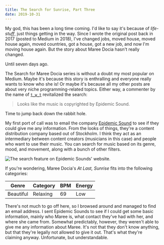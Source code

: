 ```yaml
---
title: The Search for Sunrise, Part Three
date: 2019-10-31
---
```


My god, this has been a long time coming. I'd like to say it's because of _life-stuff_, just things getting in the way. Since I wrote the original post back in 2017 (posted to Medium in 2018), I've changed jobs, moved house, moved house again, moved countries, got a house, got a new job, and now I'm moving house again. But the story about Maree Docia hasn't really changed.

Until seven days ago.

The Search for Maree Docia series is without a doubt my most popular on Medium. Maybe it's because this story is enthralling and everyone really wants to know who she is! Or maybe it's because all my other posts are about very niche programming-related topics. Either way, a commenter by the name of [`t_w_t`](https://medium.com/@t_w_t/looks-like-the-music-is-copyrighted-by-epidemic-sound-5ddd09524137) revitalized the search:

> Looks like the music is copyrighted by Epidemic Sound.

Time to jump back down the rabbit hole.

My first port of call was to email the company [Epidemic Sound](https://www.epidemicsound.com/) to see if they could give me any information. From the looks of things, they're a content distribution company based out of Stockholm. I think they act as an intermediary between content creators (musicians in this case) and people who want to use their music. You can search for music based on its genre, mood, and movement, along with a bunch of other filters.

![The search feature on Epidemic Sounds' website.](../media/191031-the-search-for-sunrise-part-three/epidenicsound-search-page.png)

If you're wondering, Maree Docia's _At Last, Sunrise_ fits into the following categories:

| Genre | Category | BPM | Energy |
| ----- | -------- | --- | ------ |
| Beautiful | Relaxing | 69 | Low |

There's not much to go off here, so I browsed around and managed to find an email address. I sent Epidemic Sounds to see if I could get some basic information, mainly who Maree is, what contact they've had with her, and where she came from. Somewhat predictably, however, they weren't able to give me any information about Maree. It's not that they don't know anything, but that they're legally not allowed to give it out. That's what they're claiming anyway. Unfortunate, but understandable.
